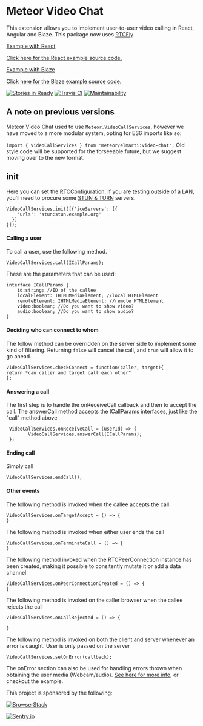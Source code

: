 # Meteor Video Chat
This extension allows you to implement user-to-user video calling in React, Angular and Blaze.
This package now uses [RTCFly](https://github.com/rtcfly/rtcfly)


[Example with React](https://meteorvideochat.herokuapp.com)

[Click here for the React example source code.](https://github.com/elmarti/meteor-video-chat-example)


[Example with Blaze](https://blazevideochat.herokuapp.com)

[Click here for the Blaze example source code.](https://github.com/elmarti/blaze-video-chat)

[![Stories in Ready](https://badge.waffle.io/elmarti/meteor-video-chat.svg?label=ready&title=Ready)](http://waffle.io/elmarti/meteor-video-chat)
[![Travis CI](https://travis-ci.org/elmarti/meteor-video-chat.svg?branch=master)](https://travis-ci.org/elmarti/meteor-video-chat)
[![Maintainability](https://api.codeclimate.com/v1/badges/1ac37840becd7f729338/maintainability)](https://codeclimate.com/github/elmarti/meteor-video-chat/maintainability)

## A note on previous versions
Meteor Video Chat used to use `Meteor.VideoCallServices`, however we have moved to a more modular system, opting for ES6 imports like so: 

`import { VideoCallServices } from 'meteor/elmarti:video-chat';`
Old style code will be supported for the forseeable future, but we suggest moving over to the new format.

## init
Here you can set the [RTCConfiguration](https://developer.mozilla.org/en-US/docs/Web/API/RTCConfiguration). If you are testing outside of a LAN, you'll need to procure some [STUN & TURN](https://gist.github.com/yetithefoot/7592580) servers.

```
VideoCallServices.init([{'iceServers': [{
    'urls': 'stun:stun.example.org'
  }]
}]);
```
#### Calling a user
To call a user, use the following method. 
```
VideoCallServices.call(ICallParams);

```
These are the parameters that can be used: 
```
interface ICallParams {
    id:string; //ID of the callee
    localElement: IHTMLMediaElement; //local HTMLElement
    remoteElement: IHTMLMediaElement; //remote HTMLElement
    video:boolean; //Do you want to show video?
    audio:boolean; //Do you want to show audio?
}
```


#### Deciding who can connect to whom
The follow method can be overridden on the server side to implement some kind of filtering. Returning `false` will cancel the call, and `true` will allow it to go ahead.

```
VideoCallServices.checkConnect = function(caller, target){
return *can caller and target call each other"
};
```
#### Answering a call
The first step is to handle the onReceiveCall callback and then to accept the call. The answerCall method accepts the ICallParams interfaces, just like the "call" method above
```
 VideoCallServices.onReceiveCall = (userId) => {
        VideoCallServices.answerCall(ICallParams);
 };

```
#### Ending call
Simply call
```
VideoCallServices.endCall();
```
#### Other events
The following method is invoked when the callee accepts the call.
```
VideoCallServices.onTargetAccept = () => {
}
```
The following method is invoked when either user ends the call
```
VideoCallServices.onTerminateCall = () => {
}
```
The following method invoked when the RTCPeerConnection instance has been created, making it possible to consitently mutate it or add a data channel
```
VideoCallServices.onPeerConnectionCreated = () => {
}

``` 
The following method is invoked on the caller browser when the callee rejects the call 
```
VideoCallServices.onCallRejected = () => {
    
}

```


The following method is invoked on both the client and server whenever an error is caught.
User is only passed on the server

```
VideoCallServices.setOnError(callback);
```
The onError section can also be used for handling errors thrown when obtaining the user media (Webcam/audio).
[See here for more info](https://developer.mozilla.org/en-US/docs/Web/API/MediaDevices/getUserMedia#Exceptions), or checkout the example.


This project is sponsored by the following:

[![BrowserStack](https://www.browserstack.com/images/layout/browserstack-logo-600x315.png)](https://www.browserstack.com/)

[![Sentry.io](https://sentry.io/_assets/branding/png/sentry-horizontal-black-6aaf82e66456a21249eb5bef3d3e65754cadfd498f31469002bc603d966d08ef.png)](https://sentry.io/)